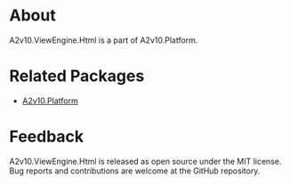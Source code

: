 ﻿# About

A2v10.ViewEngine.Html is a part of A2v10.Platform.


# Related Packages

* [A2v10.Platform](https://www.nuget.org/packages/A2v10.Platform)

# Feedback

A2v10.ViewEngine.Html is released as open source under the MIT license.
Bug reports and contributions are welcome at the GitHub repository.

